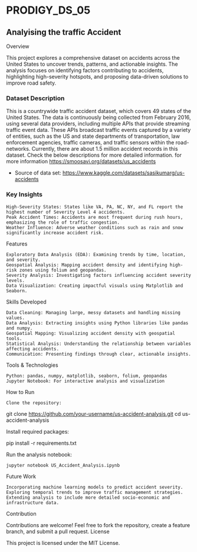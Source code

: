 # PRODIGY_DS_05
## Analyising the traffic Accident
Overview

This project explores a comprehensive dataset on accidents across the United States to uncover trends, patterns, and actionable insights. The analysis focuses on identifying factors contributing to accidents, highlighting high-severity hotspots, and proposing data-driven solutions to improve road safety.
### Dataset Description
This is a countrywide traffic accident dataset, which covers 49 states of the United States. The data is continuously being collected from February 2016, using several data providers, including multiple APIs that provide streaming traffic event data. These APIs broadcast traffic events captured by a variety of entities, such as the US and state departments of transportation, law enforcement agencies, traffic cameras, and traffic sensors within the road-networks. Currently, there are about 1.5 million accident records in this dataset. Check the below descriptions for more detailed information.
for more information https://smoosavi.org/datasets/us_accidents
- Source of data set: https://www.kaggle.com/datasets/sasikumarg/us-accidents
### Key Insights

    High-Severity States: States like VA, PA, NC, NY, and FL report the highest number of Severity Level 4 accidents.
    Peak Accident Times: Accidents are most frequent during rush hours, emphasizing the role of traffic congestion.
    Weather Influence: Adverse weather conditions such as rain and snow significantly increase accident risk.

Features

    Exploratory Data Analysis (EDA): Examining trends by time, location, and severity.
    Geospatial Analysis: Mapping accident density and identifying high-risk zones using folium and geopandas.
    Severity Analysis: Investigating factors influencing accident severity levels.
    Data Visualization: Creating impactful visuals using Matplotlib and Seaborn.

Skills Developed

    Data Cleaning: Managing large, messy datasets and handling missing values.
    Data Analysis: Extracting insights using Python libraries like pandas and numpy.
    Geospatial Mapping: Visualizing accident density with geospatial tools.
    Statistical Analysis: Understanding the relationship between variables affecting accidents.
    Communication: Presenting findings through clear, actionable insights.

Tools & Technologies

    Python: pandas, numpy, matplotlib, seaborn, folium, geopandas
    Jupyter Notebook: For interactive analysis and visualization

How to Run

    Clone the repository:

git clone https://github.com/your-username/us-accident-analysis.git
cd us-accident-analysis

Install required packages:

pip install -r requirements.txt

Run the analysis notebook:

    jupyter notebook US_Accident_Analysis.ipynb

Future Work

    Incorporating machine learning models to predict accident severity.
    Exploring temporal trends to improve traffic management strategies.
    Extending analysis to include more detailed socio-economic and infrastructure data.

Contribution

Contributions are welcome! Feel free to fork the repository, create a feature branch, and submit a pull request.
License

This project is licensed under the MIT License.


